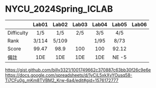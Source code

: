 # NYCU_2024Spring_ICLAB

|             | Lab01  | Lab02 | Lab03 | Lab04 | Lab05 | Lab06 | 
| ------------|:------:|:-----:|:-----:|:-----:|:-----:|:-----:|
| Difficulty  |  1/5   |  1/5  |2/5|3/5|4/5|||
| Rank        |  3/114 | 5/109   ||1/95|8/73|||
| Score       |  99.47 |   98.9 |100|100|92.12|||
| 備註  |1DE |1DE|1DE|1DE|NE -5|||

https://gist.github.com/billy3321/1001749662c370887c63bb30f26c9e6e
https://docs.google.com/spreadsheets/d/1yCiL5xkXyYOusq58-Ti7CFu0g_mKm8TVBM2_Krw-6a4/edit#gid=1576172777

